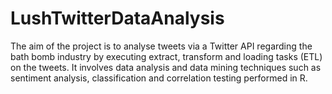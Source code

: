 # LushTwitterDataAnalysis
The aim of the project is to analyse tweets via a Twitter API regarding the bath bomb industry by executing extract, 
transform and loading tasks (ETL) on the tweets. It involves data analysis and data mining techniques such as sentiment analysis, 
classification and correlation testing performed in R.
